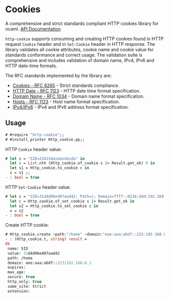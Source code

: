 # Cookies

A comprehensive and strict standards compliant HTTP cookies library for ocaml. [API Documentation](https://lemaetech.co.uk/http-cookie/http-cookie/Http_cookie/index.html)

`http-cookie` supports consuming and creating HTTP cookies found in HTTP request `Cookie` header and in `Set-Cookie` header in HTTP response. The library validates all cookie attributes, cookie name and cookie value for standards conformance and correct usage. The validation suite is comprehensive and includes validation of domain name, IPv4, IPv6 and HTTP date-time formats.

The RFC standards implemented by the library are:
- [Cookies - RFC 6265](https://tools.ietf.org/html/rfc6265) - Strict standards compliance. 
- [HTTP Date - RFC 1123](https://datatracker.ietf.org/doc/html/rfc1123) - HTTP date time format specification.
- [Domain Name - RFC 1034](https://datatracker.ietf.org/doc/html/rfc1034#section-3.5) - Domain name format specification.
- [Hosts - RFC 1123](https://datatracker.ietf.org/doc/html/rfc1123#section-2.1) - Host name format specification.
- [IPv4/IPv6](https://datatracker.ietf.org/doc/html/draft-main-ipaddr-text-rep-02#section-3}) - IPv4 and IPv6 address format specification.

## Usage

```ocaml
# #require "http-cookie";;
# #install_printer Http_cookie.pp;;
```

HTTP `Cookie` header value:

```ocaml
# let s = "SID=234234asdasdasda" in
  let c = List.nth (Http_cookie.of_cookie s |> Result.get_ok) 0 in 
  let s1 = Http_cookie.to_cookie c in 
  s = s1 ;;
- : bool = true
```

HTTP `Set-Cookie` header value:

```ocaml
# let s = "SID=31d4d96e407aad42; Path=/; Domain=ffff::0234:ddd:192.168.0.1; Expires=Sun, 06 Nov 1994 08:49:37 GMT; Secure; HttpOnly" in
  let c = Http_cookie.of_set_cookie s |> Result.get_ok in
  let s2 = Http_cookie.to_set_cookie c in 
  s = s2
- : bool = true
```

Create HTTP cookie:

```ocaml
# Http_cookie.create ~path:"/home" ~domain:"eee:aaa:abdf::223:192.168.0.1" ~secure:true ~same_site:`Strict ~name:"SID" "31d4d96e407aad42";;
- : (Http_cookie.t, string) result =
Ok
 name: SID
 value: 31d4d96e407aad42
 path: /home
 domain: eee:aaa:abdf::223:192.168.0.1
 expires:
 max_age:
 secure: true
 http_only: true
 same_site: Strict
 extension:
```

